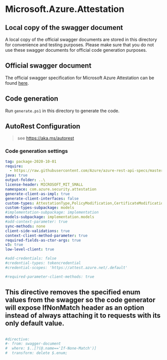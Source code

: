 # Microsoft.Azure.Attestation

## Local copy of the swagger document

A local copy of the official swagger documents are stored in this directory for convenience and testing purposes. Please make sure that you do not use these swagger documents for official code generation purposes.

## Official swagger document

The official swagger specification for Microsoft Azure Attestation can be found [here](https://raw.githubusercontent.com/Azure/azure-rest-api-specs/master/specification/attestation/data-plane/Microsoft.Attestation/stable/2020-10-01/attestation.json).

## Code generation

Run `generate.ps1` in this directory to generate the code.

## AutoRest Configuration

> see <https://aka.ms/autorest>

### Code generation settings

``` yaml
tag: package-2020-10-01
require:
  - https://raw.githubusercontent.com/Azure/azure-rest-api-specs/master/specification/attestation/data-plane/readme.md
java: true
output-folder: ..\
license-header: MICROSOFT_MIT_SMALL
namespace: com.azure.security.attestation
generate-client-as-impl: true
generate-client-interfaces: false
custom-types: AttestationType,PolicyModification,CertificateModification
custom-types-subpackage: models
#implementation-subpackage: implementation
models-subpackage: implementation.models
#add-context-parameter: true
sync-methods: none
client-side-validations: true
context-client-method-parameter: true
required-fields-as-ctor-args: true
v3: true
low-level-client: true

#add-credentials: false
#credential-types: tokencredential
#credential-scopes: 'https://attest.azure.net/.default'

#required-parameter-client-methods: true

```

## This directive removes the specified enum values from the swagger so the code generator will expose IfNonMatch header as an option instead of always attaching it to requests with its only default value.
``` yaml

#directive:
#- from: swagger-document
#  where: $..[?(@.name=='If-None-Match')]
#  transform: delete $.enum;

```
